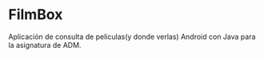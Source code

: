 # FilmBox
Aplicación de consulta de peliculas(y donde verlas) Android con Java para la asignatura de ADM.
